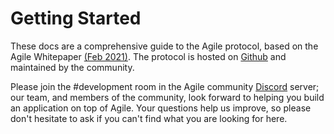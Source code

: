 # Getting Started

These docs are a comprehensive guide to the Agile protocol, based on the Agile Whitepaper [(Feb 2021)](https://agile.finance/documents/Agile.Whitepaper.pdf). The protocol is hosted on [Github](https://github.com/agilefinance/agile-protocol) and maintained by the community.

Please join the #development room in the Agile community [Discord](https://discord.gg/UDKRXMwP7s) server; our team, and members of the community, look forward to helping you build an application on top of Agile. Your questions help us improve, so please don't hesitate to ask if you can't find what you are looking for here.
